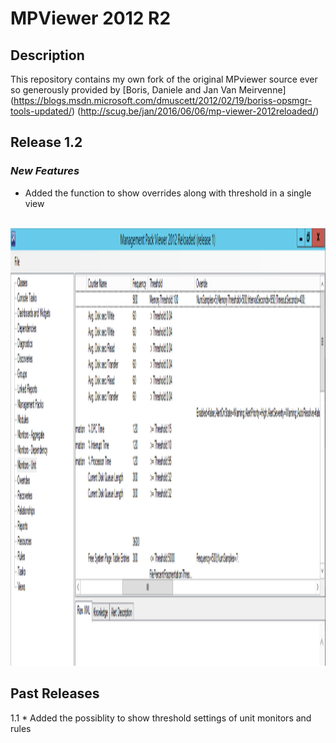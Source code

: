 ﻿# MPViewer 2012 R2

## Description

This repository contains my own fork of the original MPviewer source ever so generously provided by [Boris, Daniele and Jan Van Meirvenne]
(https://blogs.msdn.microsoft.com/dmuscett/2012/02/19/boriss-opsmgr-tools-updated/)
(http://scug.be/jan/2016/06/06/mp-viewer-2012reloaded/)


## Release 1.2
### *New Features*
* Added the function to show overrides along with threshold in a single view

<br>
<img height="700" src="https://github.com/kevinye1980/mpviewer2/blob/master/Images/OverrideScreenshot.PNG" />
<br>

## Past Releases
1.1 * Added the possiblity to show threshold settings of unit monitors and rules
